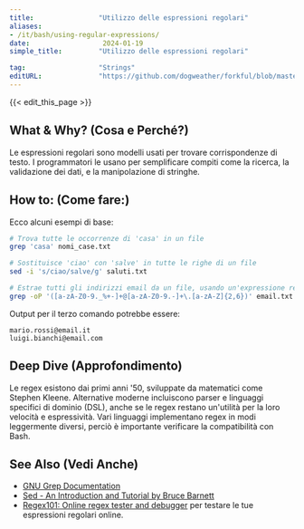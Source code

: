 ```yaml
---
title:                "Utilizzo delle espressioni regolari"
aliases:
- /it/bash/using-regular-expressions/
date:                  2024-01-19
simple_title:         "Utilizzo delle espressioni regolari"

tag:                  "Strings"
editURL:              "https://github.com/dogweather/forkful/blob/master/content/it/bash/using-regular-expressions.md"
---
```


{{< edit_this_page >}}

## What & Why? (Cosa e Perché?)
Le espressioni regolari sono modelli usati per trovare corrispondenze di testo. I programmatori le usano per semplificare compiti come la ricerca, la validazione dei dati, e la manipolazione di stringhe.

## How to: (Come fare:)
Ecco alcuni esempi di base:

```Bash
# Trova tutte le occorrenze di 'casa' in un file
grep 'casa' nomi_case.txt

# Sostituisce 'ciao' con 'salve' in tutte le righe di un file
sed -i 's/ciao/salve/g' saluti.txt

# Estrae tutti gli indirizzi email da un file, usando un'expressione regolare
grep -oP '([a-zA-Z0-9._%+-]+@[a-zA-Z0-9.-]+\.[a-zA-Z]{2,6})' email.txt
```

Output per il terzo comando potrebbe essere:
```
mario.rossi@email.it
luigi.bianchi@email.com
```

## Deep Dive (Approfondimento)
Le regex esistono dai primi anni '50, sviluppate da matematici come Stephen Kleene. Alternative moderne incluiscono parser e linguaggi specifici di dominio (DSL), anche se le regex restano un'utilità per la loro velocità e espressività. Vari linguaggi implementano regex in modi leggermente diversi, perciò è importante verificare la compatibilità con Bash.

## See Also (Vedi Anche)
- [GNU Grep Documentation](https://www.gnu.org/software/grep/manual/grep.html)
- [Sed - An Introduction and Tutorial by Bruce Barnett](https://www.grymoire.com/Unix/Sed.html)
- [Regex101: Online regex tester and debugger](https://regex101.com/) per testare le tue espressioni regolari online.
